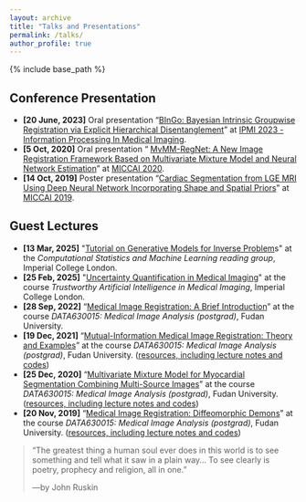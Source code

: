 ```yaml
---
layout: archive 
title: "Talks and Presentations" 
permalink: /talks/ 
author_profile: true
---
```


{% include base_path %}

## Conference Presentation

- **[20 June, 2023]** Oral presentation “<u>BInGo: Bayesian Intrinsic Groupwise Registration via Explicit Hierarchical Disentanglement</u>” at [IPMI 2023 - Information Processing In Medical Imaging](https://link.springer.com/book/10.1007/978-3-031-34048-2).
- **[5 Oct, 2020]** Oral presentation “ <u>MvMM-RegNet: A New Image Registration Framework Based on Multivariate Mixture Model and Neural Network Estimation</u>” at [MICCAI 2020](https://www.miccai2020.org/).
- **[14 Oct, 2019]** Poster presentation “<u>Cardiac Segmentation from LGE MRI Using  Deep Neural Network Incorporating Shape  and Spatial Priors</u>” at [MICCAI 2019](https://www.miccai2019.org/).



## Guest Lectures

- **[13 Mar, 2025]** "<u>Tutorial on Generative Models for Inverse Problem</u>s" at the *Computational Statistics and Machine Learning reading group*, Imperial College London.
- **[25 Feb, 2025]** "<u>Uncertainty Quantification in Medical Imaging</u>" at the course *Trustworthy Artificial Intelligence in Medical Imaging*, Imperial College London.
- **[28 Sep, 2022]** “<u>Medical Image Registration: A Brief Introduction</u>” at the course *DATA630015: Medical Image Analysis (postgrad)*, Fudan University.
- **[19 Dec, 2021]** “<u>Mutual-Information Medical Image Registration: Theory and Examples</u>” at the course *DATA630015: Medical Image Analysis (postgrad)*, Fudan University. ([resources, including lecture notes and codes](https://github.com/xzluo97/mutual-information-registration))
- **[25 Dec, 2020]** “<u>Multivariate Mixture Model for Myocardial  Segmentation Combining Multi-Source Images</u>” at the course *DATA630015: Medical Image Analysis (postgrad)*, Fudan University. ([resources, including lecture notes and codes](https://github.com/xzluo97/MvMM-Demo))
- **[20 Nov, 2019]** “<u>Medical Image Registration: Diffeomorphic Demons</u>” at the course *DATA630015: Medical Image Analysis (postgrad)*, Fudan University. ([resources, including lecture notes and codes](https://github.com/xzluo97/Diffeomorphic-demons))



> “The greatest thing a human soul ever does in this world is to see something and tell what it saw in a plain way… To see clearly is poetry, prophecy and religion, all in one.”
>
> —by John Ruskin

